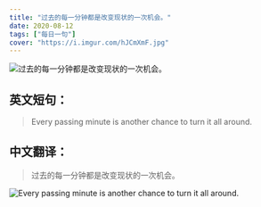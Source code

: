 ```yaml
---
title: "过去的每一分钟都是改变现状的一次机会。"
date: 2020-08-12
tags: ["每日一句"]
cover: "https://i.imgur.com/hJCmXmF.jpg"
---
```


![过去的每一分钟都是改变现状的一次机会。](https://i.imgur.com/aTSk0cj.jpg)

## 英文短句：
> Every passing minute is another chance to turn it all around.

<!--more-->

## 中文翻译：
> 过去的每一分钟都是改变现状的一次机会。

![Every passing minute is another chance to turn it all around.](https://i.imgur.com/bX87j5z.jpg)

